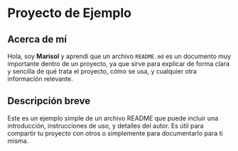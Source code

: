 # Proyecto de Ejemplo

## Acerca de mí
Hola, soy **Marisol** y aprendí que un archivo `README.md` es un documento muy importante dentro de un proyecto, ya que sirve para explicar de forma clara y sencilla de qué trata el proyecto, cómo se usa, y cualquier otra información relevante.

## Descripción breve
Este es un ejemplo simple de un archivo README que puede incluir una introducción, instrucciones de uso, y detalles del autor. Es útil para compartir tu proyecto con otros o simplemente para documentarlo para ti misma.

